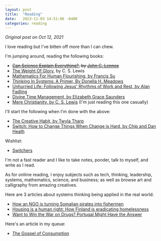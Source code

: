 ```yaml
---
layout: post
title:  "Reading"
date:   2023-11-03 14:51:06 -0400
categories: reading
---
```


<!-- <h1>Reading</h1> -->
<em>Original post on Oct 12, 2021</em>
<p>I love reading but I've bitten off more than I can chew.</p>

<p>I'm jumping around, reading the following books:</p>
<ul>
    <li><s><a href="https://www.amazon.com/dp/1784984116?psc=1&ref=ppx_yo2_dt_b_product_details" target="_blank">Can Science Explain Everything?</a>, by <a href="https://www.johnlennox.org" target="_blank">John C. Lennox</a></s>
    </li>
    <li><a href="https://www.amazon.com/Weight-Glory-C-S-Lewis/dp/0060653205/ref=tmm_pap_swatch_0?_encoding=UTF8&qid=1644094999&sr=8-1" target="_blank">The Weight Of Glory</a>, by C. S. Lewis
    </li>
    <li><a href="https://www.amazon.com/Mathematics-Human-Flourishing-Francis/dp/0300258518/?_encoding=UTF8&pd_rd_w=CNEGE&pf_rd_p=29505bbf-38bd-47ef-8224-a5dd0cda2bae&pf_rd_r=CRX4SBSEBRF8CR2DSGJ5&pd_rd_r=9b996f3d-28fc-4aa6-9b53-471ff6398992&pd_rd_wg=agSGK&ref_=pd_gw_ci_mcx_mr_hp_atf_m"
            target="_blank">Mathematics For Human Flourishing, by Francis Su</a></li>
    <li><a href="https://www.amazon.com/Thinking-Systems-Donella-H-Meadows/dp/1603580557/ref=sr_1_1?keywords=thinking+in+systems&qid=1628814598&s=books&sr=1-1" target="_blank">Thinking In Systems: A Primer, By Donella H. Meadows</a></li>
    <li><a href="https://www.amazon.com/Unhurried-Life-Following-Jesus-Rhythms/dp/0830835733/ref=sr_1_3?crid=2MFHY4A04D2R1&dchild=1&keywords=unhurried+life&qid=1628867792&sprefix=unhurried%2Caps%2C205&sr=8-3" target="_blank">Unhurried Life: Following Jesus' Rhythms of Work and Rest, by Alan Fadling</a></li>
    <li><a href="https://www.amazon.com/Divine-Time-Management-Trusting-Loving/dp/1478974362/ref=sr_1_2?keywords=divine+time+management&qid=1628889416&s=books&sr=1-2" target="_blank">Divine Time Management, by Elizabeth Grace Saunders</a></li>
    <li><a href="https://www.amazon.com/Mere-Christianity-C-S-Lewis/dp/0060652926/ref=sr_1_1?crid=30V2H4XRSQWHR&keywords=mere+christianity+by+c.s.+lewis+paperback&qid=1669951888&sprefix=mere+%2Caps%2C119&sr=8-1" target="_blank">Mere Christianity, by C. S. Lewis</a> (I'm just reading this one casually)</li>
</ul>
<p>I'll start the following when I'm done with the above:</p>
<ul>
    <li><a href="https://www.amazon.com/Creative-Habit-Learn-Use-Life/dp/0743235274/ref=sr_1_1?keywords=the+creative+habit&qid=1628814544&s=books&sr=1-1" target="_blank">The Creative Habit, by Twyla Tharp</a></li>
    <li><a href="https://nick.groenen.me/books/switch-how-to-change-things-when-change-is-hard/" target="_blank">Switch: How to Change Things When Change is Hard, by Chip and Dan Heath</a></li>
</ul>

<p>Wishlist:</p>
<ul>
    <!-- <li>
        <a href="https://www.amazon.com/How-Take-Smart-Notes-Nonfiction/dp/1542866502/ref=tmm_pap_swatch_0?_encoding=UTF8&qid=&sr=" target="_blank">
            <del>How To Take Smart Notes</d>
        </a>
    </li> -->
    <li><a href="https://www.amazon.com/dp/1400238099/?coliid=I13UOC6LQA5QTH&colid=3OC8U688FQKGB&psc=1&ref_=lv_ov_lig_dp_it" target="_blank">Switchers</a></li>
</ul>

<p>I'm not a fast reader and I like to take notes, ponder, talk to myself, and write as I read.</p>

<!-- <p>I've also recently began to post about what I've been reading, which is something new for me.</p> -->

<p>As for onliine reading, I enjoy subjects such as tech, thinking, leadership, systems, mathematics, science, and business; as well as browse art and calligraphy from amazing creatives.</p>

<p>Here are 3 articles about systems thinking being applied in the real world:</p>
<ul>
    <li><a href="https://www.tbsnews.net/feature/panorama/how-ngo-turning-somalian-pirates-fishermen-143104" target="_blank">How an NGO is turning Somalian pirates into fishermen</a></li>
    <li><a href="https://www.cbc.ca/radio/sunday/the-sunday-edition-for-january-26-2020-1.5429251/housing-is-a-human-right-how-finland-is-eradicating-homelessness-1.5437402" target="_blank">Housing is a human right: How Finland is eradicating homelessness</a></li>
    <li><a href="https://time.com/longform/portugal-drug-use-decriminalization/" target="_blank">Want to Win the War on Drugs? Portugal Might Have the Answer</a></li>
</ul>

<p>Here's an article in my queue:</p>
<ul>
    <li><a href="https://orionmagazine.org/article/the-gospel-of-consumption/" target="_blank">The Gospel of Consumption</a></li>
</ul>